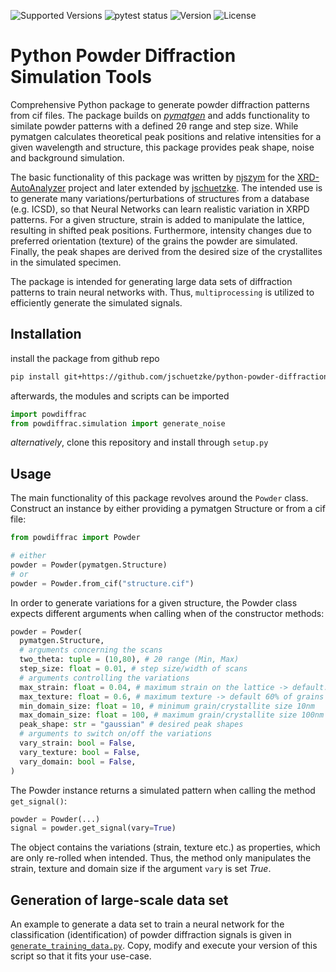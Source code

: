 ![Supported Versions](https://img.shields.io/badge/Python-3.9_|_3.10_|_3.11-blue)
![pytest status](https://github.com/jschuetzke/python-powder-diffraction/actions/workflows/python-package.yml/badge.svg)
![Version](https://img.shields.io/github/v/release/jschuetzke/python-powder-diffraction)
![License](https://img.shields.io/github/license/jschuetzke/python-powder-diffraction)

# Python Powder Diffraction Simulation Tools

Comprehensive Python package to generate powder diffraction patterns from cif files. The package builds on [ _pymatgen_](https://pymatgen.org/) and adds functionality to similate powder patterns with a defined 2θ range and step size. While pymatgen calculates theoretical peak positions and relative intensities for a given wavelength and structure, this package provides peak shape, noise and background simulation.

The basic functionality of this package was written by [njszym](https://github.com/njszym) for the [XRD-AutoAnalyzer](https://github.com/njszym/XRD-AutoAnalyzer) project and later extended by [jschuetzke](https://github.com/jschuetzke). The intended use is to generate many variations/perturbations of structures from a database (e.g. ICSD), so that Neural Networks can learn realistic variation in XRPD patterns. For a given structure, strain is added to manipulate the lattice, resulting in shifted peak positions. Furthermore, intensity changes due to preferred orientation (texture) of the grains the powder are simulated. Finally, the peak shapes are derived from the desired size of the crystallites in the simulated specimen.

The package is intended for generating large data sets of diffraction patterns to train neural networks with. Thus, `multiprocessing` is utilized to efficiently generate the simulated signals.

## Installation

install the package from github repo
```bash 
pip install git+https://github.com/jschuetzke/python-powder-diffraction
```
afterwards, the modules and scripts can be imported 
```python 
import powdiffrac
from powdiffrac.simulation import generate_noise
```

_alternatively_, clone this repository and install through `setup.py` 

## Usage

The main functionality of this package revolves around the `Powder` class. Construct an instance by either providing a pymatgen Structure or from a cif file:

```python 
from powdiffrac import Powder

# either
powder = Powder(pymatgen.Structure)
# or
powder = Powder.from_cif("structure.cif")
```

In order to generate variations for a given structure, the Powder class expects different arguments when calling when of the constructor methods:

```python 
powder = Powder(
  pymatgen.Structure,
  # arguments concerning the scans
  two_theta: tuple = (10,80), # 2θ range (Min, Max)
  step_size: float = 0.01, # step size/width of scans
  # arguments controlling the variations
  max_strain: float = 0.04, # maximum strain on the lattice -> default: 4%
  max_texture: float = 0.6, # maximum texture -> default 60% of grains oriented
  min_domain_size: float = 10, # minimum grain/crystallite size 10nm
  max_domain_size: float = 100, # maximum grain/crystallite size 100nm
  peak_shape: str = "gaussian" # desired peak shapes
  # arguments to switch on/off the variations
  vary_strain: bool = False,
  vary_texture: bool = False,
  vary_domain: bool = False,
)
```

The Powder instance returns a simulated pattern when calling the method `get_signal()`:

```python 
powder = Powder(...)
signal = powder.get_signal(vary=True)
```

The object contains the variations (strain, texture etc.) as properties, which are only re-rolled when intended. Thus, the method only manipulates the strain, texture and domain size if the argument `vary` is set _True_.

## Generation of large-scale data set

An example to generate a data set to train a neural network for the classification (identification) of powder diffraction signals is given in [`generate_training_data.py`](https://github.com/jschuetzke/python-powder-diffraction/scripts/generate_training_data.py). Copy, modify and execute your version of this script so that it fits your use-case.
